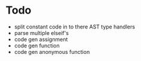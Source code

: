 # Todo
* split constant code in to there AST type handlers
* parse multiple elseif's
* code gen assignment
* code gen function
* code gen anonymous function